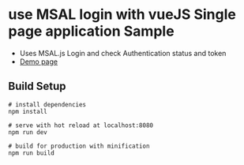 # use MSAL login with vueJS Single page application Sample
- Uses MSAL.js Login and check Authentication status and token
- [Demo page](https://summerriversound.github.io/pre_intro/VuejsMsalSample "Go to this repository's sample page")
## Build Setup
```
# install dependencies
npm install

# serve with hot reload at localhost:8080
npm run dev

# build for production with minification
npm run build
```
